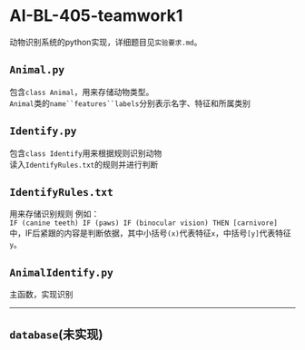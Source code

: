 # AI-BL-405-teamwork1
动物识别系统的python实现，详细题目见`实验要求.md`。
## `Animal.py`
包含`class Animal`，用来存储动物类型。  
`Animal`类的`name``features``labels`分别表示名字、特征和所属类别
## `Identify.py`
包含`class Identify`用来根据规则识别动物  
读入`IdentifyRules.txt`的规则并进行判断
## `IdentifyRules.txt`
用来存储识别规则
例如：  
```IF (canine teeth) IF (paws) IF (binocular vision) THEN [carnivore]```  
中，IF后紧跟的内容是判断依据，其中小括号`(x)`代表特征`x`，中括号`[y]`代表特征`y`。
## `AnimalIdentify.py`
主函数，实现识别

---

## `database`(未实现)
